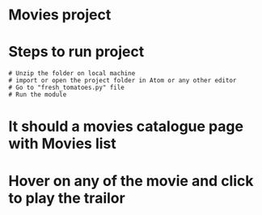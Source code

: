 # Movies project

# Steps to run project
    # Unzip the folder on local machine
    # import or open the project folder in Atom or any other editor
    # Go to "fresh_tomatoes.py" file
    # Run the module

# It should a movies catalogue page with Movies list
# Hover on any of the movie and click to play the trailor
